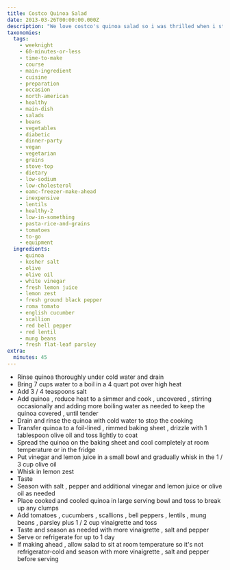 ```yaml
---
title: Costco Quinoa Salad
date: 2013-03-26T00:00:00.000Z
description: "We love costco's quinoa salad so i was thrilled when i stumbled across the recipe in finecooking.com\r\nit's best to make this salad the day before you plan to serve it to give the grains time to absorb the vinaigrette and to let the flavors blend.  take it out of the fridge 30 to 45 minutes before serving for the best flavor."
taxonomies:
  tags:
    - weeknight
    - 60-minutes-or-less
    - time-to-make
    - course
    - main-ingredient
    - cuisine
    - preparation
    - occasion
    - north-american
    - healthy
    - main-dish
    - salads
    - beans
    - vegetables
    - diabetic
    - dinner-party
    - vegan
    - vegetarian
    - grains
    - stove-top
    - dietary
    - low-sodium
    - low-cholesterol
    - oamc-freezer-make-ahead
    - inexpensive
    - lentils
    - healthy-2
    - low-in-something
    - pasta-rice-and-grains
    - tomatoes
    - to-go
    - equipment
  ingredients:
    - quinoa
    - kosher salt
    - olive
    - olive oil
    - white vinegar
    - fresh lemon juice
    - lemon zest
    - fresh ground black pepper
    - roma tomato
    - english cucumber
    - scallion
    - red bell pepper
    - red lentil
    - mung beans
    - fresh flat-leaf parsley
extra:
  minutes: 45
---
```

 - Rinse quinoa thoroughly under cold water and drain
 - Bring 7 cups water to a boil in a 4 quart pot over high heat
 - Add 3 / 4 teaspoons salt
 - Add quinoa , reduce heat to a simmer and cook , uncovered , stirring occasionally and adding more boiling water as needed to keep the quinoa covered , until tender
 - Drain and rinse the quinoa with cold water to stop the cooking
 - Transfer quinoa to a foil-lined , rimmed baking sheet , drizzle with 1 tablespoon olive oil and toss lightly to coat
 - Spread the quinoa on the baking sheet and cool completely at room temperature or in the fridge
 - Put vinegar and lemon juice in a small bowl and gradually whisk in the 1 / 3 cup olive oil
 - Whisk in lemon zest
 - Taste
 - Season with salt , pepper and additional vinegar and lemon juice or olive oil as needed
 - Place cooked and cooled quinoa in large serving bowl and toss to break up any clumps
 - Add tomatoes , cucumbers , scallions , bell peppers , lentils , mung beans , parsley plus 1 / 2 cup vinaigrette and toss
 - Taste and season as needed with more vinaigrette , salt and pepper
 - Serve or refrigerate for up to 1 day
 - If making ahead , allow salad to sit at room temperature so it's not refrigerator-cold and season with more vinaigrette , salt and pepper before serving
